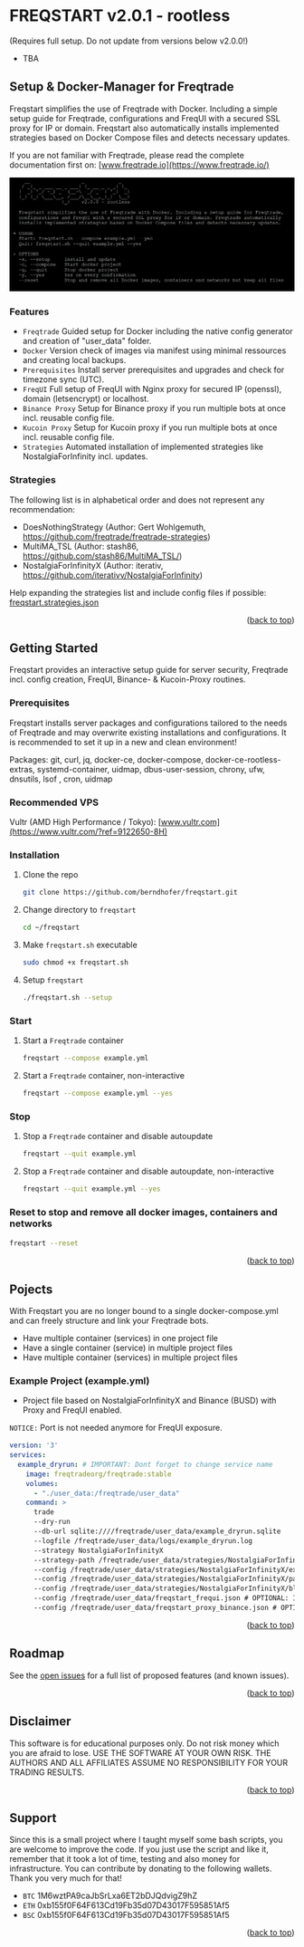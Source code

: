 <div id="top"></div>

<!-- FREQSTART -->
# FREQSTART v2.0.1 - rootless
(Requires full setup. Do not update from versions below v2.0.0!)

* TBA

## Setup & Docker-Manager for Freqtrade

Freqstart simplifies the use of Freqtrade with Docker. Including a simple setup guide for Freqtrade,
configurations and FreqUI with a secured SSL proxy for IP or domain. Freqstart also automatically
installs implemented strategies based on Docker Compose files and detects necessary updates.

If you are not familiar with Freqtrade, please read the complete documentation first on: [www.freqtrade.io](https://www.freqtrade.io/)

![Freqstart Screen Shot][product-screenshot]

### Features

* `Freqtrade` Guided setup for Docker including the native config generator and creation of "user_data" folder.
* `Docker` Version check of images via manifest using minimal ressources and creating local backups.
* `Prerequisites` Install server prerequisites and upgrades and check for timezone sync (UTC).
* `FreqUI` Full setup of FreqUI with Nginx proxy for secured IP (openssl), domain (letsencrypt) or localhost.
* `Binance Proxy` Setup for Binance proxy if you run multiple bots at once incl. reusable config file.
* `Kucoin Proxy` Setup for Kucoin proxy if you run multiple bots at once incl. reusable config file.
* `Strategies` Automated installation of implemented strategies like NostalgiaForInfinity incl. updates.

### Strategies

The following list is in alphabetical order and does not represent any recommendation:

* DoesNothingStrategy (Author: Gert Wohlgemuth, https://github.com/freqtrade/freqtrade-strategies)
* MultiMA_TSL (Author: stash86, https://github.com/stash86/MultiMA_TSL/)
* NostalgiaForInfinityX (Author: iterativ, https://github.com/iterativv/NostalgiaForInfinity)

Help expanding the strategies list and include config files if possible: [freqstart.strategies.json](https://github.com/berndhofer/freqstart/blob/develop/freqstart.strategies.json)

<p align="right">(<a href="#top">back to top</a>)</p>

<!-- GETTING STARTED -->
## Getting Started

Freqstart provides an interactive setup guide for server security, Freqtrade incl. config creation, FreqUI, Binance- & Kucoin-Proxy routines.

### Prerequisites

Freqstart installs server packages and configurations tailored to the needs of Freqtrade and may overwrite existing installations and configurations. It is recommended to set it up in a new and clean environment!

Packages: git, curl, jq, docker-ce, docker-compose, docker-ce-rootless-extras, systemd-container, uidmap, dbus-user-session, chrony, ufw, dnsutils, lsof , cron, uidmap

### Recommended VPS

Vultr (AMD High Performance / Tokyo): [www.vultr.com](https://www.vultr.com/?ref=9122650-8H)

### Installation

1. Clone the repo
   ```sh
   git clone https://github.com/berndhofer/freqstart.git
   ```
2. Change directory to `freqstart`
   ```sh
   cd ~/freqstart
   ```
3. Make `freqstart.sh` executable
   ```sh
   sudo chmod +x freqstart.sh
   ```
4. Setup `freqstart`
   ```sh
   ./freqstart.sh --setup
   ```
   
### Start

1. Start a `Freqtrade` container
   ```sh
   freqstart --compose example.yml
   ```
2. Start a `Freqtrade` container, non-interactive
   ```sh
   freqstart --compose example.yml --yes
   ```
   
### Stop

1. Stop a `Freqtrade` container and disable autoupdate
   ```sh
   freqstart --quit example.yml
   ```
2. Stop a `Freqtrade` container and disable autoupdate, non-interactive 
   ```sh
   freqstart --quit example.yml --yes
   ```
   
### Reset to stop and remove all docker images, containers and networks

   ```sh
   freqstart --reset
   ```
   
<p align="right">(<a href="#top">back to top</a>)</p>

<!-- EXAMPLE PROJECT -->
## Pojects

With Freqstart you are no longer bound to a single docker-compose.yml and can freely structure and link your Freqtrade bots.

* Have multiple container (services) in one project file
* Have a single container (service) in multiple project files
* Have multiple container (services) in multiple project files

### Example Project (example.yml)

* Project file based on NostalgiaForInfinityX and Binance (BUSD) with Proxy and FreqUI enabled.

`NOTICE:` Port is not needed anymore for FreqUI exposure.

   ```yml
   version: '3'
   services:
     example_dryrun: # IMPORTANT: Dont forget to change service name
       image: freqtradeorg/freqtrade:stable
       volumes:
         - "./user_data:/freqtrade/user_data"
       command: >
         trade
         --dry-run
         --db-url sqlite:////freqtrade/user_data/example_dryrun.sqlite
         --logfile /freqtrade/user_data/logs/example_dryrun.log
         --strategy NostalgiaForInfinityX
         --strategy-path /freqtrade/user_data/strategies/NostalgiaForInfinityX
         --config /freqtrade/user_data/strategies/NostalgiaForInfinityX/exampleconfig.json
         --config /freqtrade/user_data/strategies/NostalgiaForInfinityX/pairlist-volume-binance-busd.json
         --config /freqtrade/user_data/strategies/NostalgiaForInfinityX/blacklist-binance.json
         --config /freqtrade/user_data/freqstart_frequi.json # OPTIONAL: If you want to manage bot via FreqUI
         --config /freqtrade/user_data/freqstart_proxy_binance.json # OPTIONAL: If you want to use proxy for Binance
   ```

<p align="right">(<a href="#top">back to top</a>)</p>

<!-- ROADMAP -->
## Roadmap

See the [open issues](https://github.com/berndhofer/freqstart/issues) for a full list of proposed features (and known issues).

<p align="right">(<a href="#top">back to top</a>)</p>

<!-- DISCLAIMER -->
## Disclaimer
 
This software is for educational purposes only. Do not risk money which you are afraid to lose. USE THE SOFTWARE AT YOUR OWN RISK. THE AUTHORS AND ALL AFFILIATES ASSUME NO RESPONSIBILITY FOR YOUR TRADING RESULTS.

<p align="right">(<a href="#top">back to top</a>)</p>

<!-- SUPPORT -->
## Support

Since this is a small project where I taught myself some bash scripts, you are welcome to improve the code. If you just use the script and like it, remember that it took a lot of time, testing and also money for infrastructure. You can contribute by donating to the following wallets. Thank you very much for that!

* `BTC` 1M6wztPA9caJbSrLxa6ET2bDJQdvigZ9hZ
* `ETH` 0xb155f0F64F613Cd19Fb35d07D43017F595851Af5
* `BSC` 0xb155f0F64F613Cd19Fb35d07D43017F595851Af5

<p align="right">(<a href="#top">back to top</a>)</p>

<!-- MARKDOWN LINKS & IMAGES -->
<!-- https://www.markdownguide.org/basic-syntax/#reference-style-links -->
[product-screenshot]: images/screenshot.png